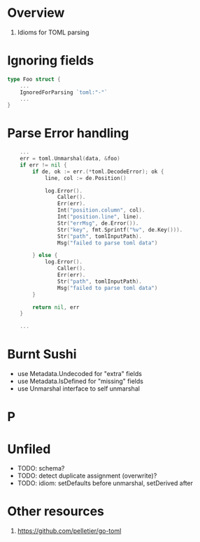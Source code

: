 # Overview
1. Idioms for TOML parsing


# Ignoring fields
```go
type Foo struct {
    ...
    IgnoredForParsing `toml:"-"`
    ...
}
```


# Parse Error handling
```go
    ...
	err = toml.Unmarshal(data, &foo)
	if err != nil {
		if de, ok := err.(*toml.DecodeError); ok {
			line, col := de.Position()

			log.Error().
				Caller().
				Err(err).
				Int("position.column", col).
				Int("position.line", line).
				Str("errMsg", de.Error()).
				Str("key", fmt.Sprintf("%v", de.Key())).
				Str("path", tomlInputPath).
				Msg("failed to parse toml data")

		} else {
			log.Error().
				Caller().
				Err(err).
				Str("path", tomlInputPath).
				Msg("failed to parse toml data")
		}

		return nil, err
	}

    ...
```

# Burnt Sushi
- use Metadata.Undecoded for "extra" fields
- use Metadata.IsDefined for "missing" fields
- use Unmarshal interface to self unmarshal 


# P


# Unfiled
- TODO: schema?
- TODO: detect duplicate assignment (overwrite)?
- TODO: idiom: setDefaults before unmarshal, setDerived after

# Other resources
1. https://github.com/pelletier/go-toml
